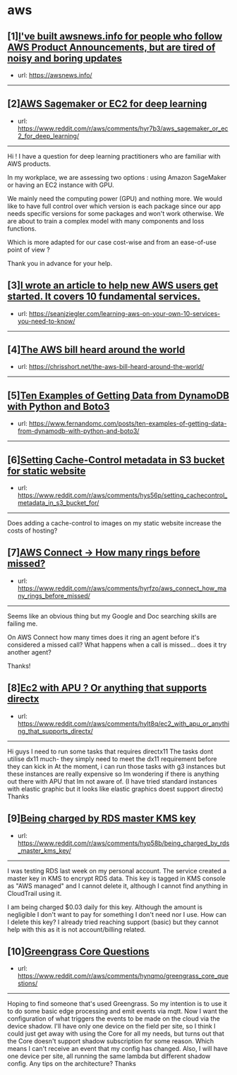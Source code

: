 # aws
## [1][I've built awsnews.info for people who follow AWS Product Announcements, but are tired of noisy and boring updates](https://www.reddit.com/r/aws/comments/hydnq4/ive_built_awsnewsinfo_for_people_who_follow_aws/)
- url: https://awsnews.info/
---

## [2][AWS Sagemaker or EC2 for deep learning](https://www.reddit.com/r/aws/comments/hyr7b3/aws_sagemaker_or_ec2_for_deep_learning/)
- url: https://www.reddit.com/r/aws/comments/hyr7b3/aws_sagemaker_or_ec2_for_deep_learning/
---
 Hi ! I have a question for deep learning practitioners who are familiar with AWS products.

In my workplace, we are assessing two options : using Amazon SageMaker or having an EC2 instance with GPU.

We mainly need the computing power (GPU) and nothing more. We would like to have full control over which version is each package since our app needs specific versions for some packages and won't work otherwise. We are about to train a complex model with many components and loss functions.

Which is more adapted for our case cost-wise and from an ease-of-use point of view ?

Thank you in advance for your help.
## [3][I wrote an article to help new AWS users get started. It covers 10 fundamental services.](https://www.reddit.com/r/aws/comments/hycswy/i_wrote_an_article_to_help_new_aws_users_get/)
- url: https://seanjziegler.com/learning-aws-on-your-own-10-services-you-need-to-know/
---

## [4][The AWS bill heard around the world](https://www.reddit.com/r/aws/comments/hy61bb/the_aws_bill_heard_around_the_world/)
- url: https://chrisshort.net/the-aws-bill-heard-around-the-world/
---

## [5][Ten Examples of Getting Data from DynamoDB with Python and Boto3](https://www.reddit.com/r/aws/comments/hyg6jo/ten_examples_of_getting_data_from_dynamodb_with/)
- url: https://www.fernandomc.com/posts/ten-examples-of-getting-data-from-dynamodb-with-python-and-boto3/
---

## [6][Setting Cache-Control metadata in S3 bucket for static website](https://www.reddit.com/r/aws/comments/hys56p/setting_cachecontrol_metadata_in_s3_bucket_for/)
- url: https://www.reddit.com/r/aws/comments/hys56p/setting_cachecontrol_metadata_in_s3_bucket_for/
---
Does adding a cache-control to images on my static website increase the costs of hosting?
## [7][AWS Connect -&gt; How many rings before missed?](https://www.reddit.com/r/aws/comments/hyrfzo/aws_connect_how_many_rings_before_missed/)
- url: https://www.reddit.com/r/aws/comments/hyrfzo/aws_connect_how_many_rings_before_missed/
---
Seems like an obvious thing but my Google and Doc searching skills are failing me.

On AWS Connect how many times does it ring an agent before it's considered a missed call? What happens when a call is missed... does it try another agent?

Thanks!
## [8][Ec2 with APU ? Or anything that supports directx](https://www.reddit.com/r/aws/comments/hylt8q/ec2_with_apu_or_anything_that_supports_directx/)
- url: https://www.reddit.com/r/aws/comments/hylt8q/ec2_with_apu_or_anything_that_supports_directx/
---
Hi guys
I need to run some tasks that requires directx11
The tasks dont utilise dx11 much- they simply need to meet the dx11 requirement before they can kick in
At the moment, i can run those tasks  with g3 instances but these instances are really expensive so Im wondering if there is anything out there with APU that Im not aware of. 
(I have tried standard instances with elastic graphic but it looks like elastic graphics doest support directx)
Thanks
## [9][Being charged by RDS master KMS key](https://www.reddit.com/r/aws/comments/hyp58b/being_charged_by_rds_master_kms_key/)
- url: https://www.reddit.com/r/aws/comments/hyp58b/being_charged_by_rds_master_kms_key/
---
I was testing RDS last week on my personal account.  The service created a master key in KMS to encrypt RDS data.  This key is tagged in KMS console as "AWS managed" and I cannot delete it, although I cannot find anything in CloudTrail using it.  


I am being charged $0.03 daily for this key.  Although the amount is negligible I don't want to pay for something I don't need nor I use.  How can I delete this key?  I already tried reaching support (basic) but they cannot help with this as it is not account/billing related.
## [10][Greengrass Core Questions](https://www.reddit.com/r/aws/comments/hynqmo/greengrass_core_questions/)
- url: https://www.reddit.com/r/aws/comments/hynqmo/greengrass_core_questions/
---
Hoping to find someone that's used Greengrass. So my intention is to use it to do some basic edge processing and emit events via mqtt. Now I want the configuration of what triggers the events to be made on the cloud via the device shadow. I'll have only one device on the field per site, so I think I could just get away with using the Core for all my needs, but turns out that the Core doesn't support shadow subscription for some reason. Which means I can't receive an event that my config has changed. Also, I will have one device per site, all running the same lambda but different shadow config. Any tips on the architecture?
Thanks
